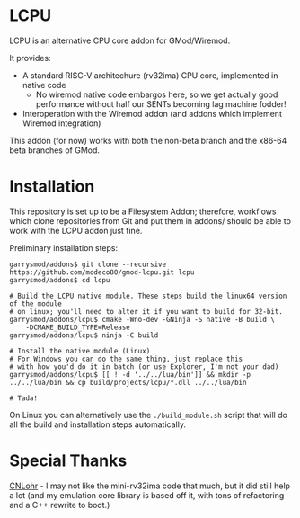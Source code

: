 # LCPU

LCPU is an alternative CPU core addon for GMod/Wiremod.

It provides:

- A standard RISC-V architechure (rv32ima) CPU core, implemented in native code
	- No wiremod native code embargos here, so we get actually good performance without half our SENTs becoming lag machine fodder!
- Interoperation with the Wiremod addon (and addons which implement Wiremod integration)

This addon (for now) works with both the non-beta branch and the x86-64 beta branches of GMod.

# Installation

This repository is set up to be a Filesystem Addon; therefore, workflows which clone repositories from Git and put them in addons/ should be able to work with the LCPU addon just fine.

Preliminary installation steps:

```
garrysmod/addons$ git clone --recursive https://github.com/modeco80/gmod-lcpu.git lcpu
garrysmod/addons$ cd lcpu

# Build the LCPU native module. These steps build the linux64 version of the module
# on linux; you'll need to alter it if you want to build for 32-bit.
garrysmod/addons/lcpu$ cmake -Wno-dev -GNinja -S native -B build \
	-DCMAKE_BUILD_TYPE=Release
garrysmod/addons/lcpu$ ninja -C build

# Install the native module (Linux)
# For Windows you can do the same thing, just replace this
# with how you'd do it in batch (or use Explorer, I'm not your dad)
garrysmod/addons/lcpu$ [[ ! -d '../../lua/bin']] && mkdir -p ../../lua/bin && cp build/projects/lcpu/*.dll ../../lua/bin

# Tada!
```

On Linux you can alternatively use the `./build_module.sh` script that will do all the build and installation steps automatically.


# Special Thanks

[CNLohr](https://github.com/CNLohr) - I may not like the mini-rv32ima code that much, but it did still help a lot (and my emulation core library is based off it, with tons of refactoring and a C++ rewrite to boot.)

